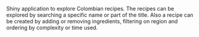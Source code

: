Shiny application to explore Colombian recipes. The recipes can be explored by searching a specific name or part of the title. Also a recipe can be created by adding or removing ingredients, filtering on region and ordering by complexity or time used.
